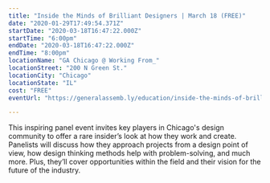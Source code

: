 ```yaml
---
title: "Inside the Minds of Brilliant Designers | March 18 (FREE)"
date: "2020-01-29T17:49:54.371Z"
startDate: "2020-03-18T16:47:22.000Z"
startTime: "6:00pm"
endDate: "2020-03-18T16:47:22.000Z"
endTime: "8:00pm"
locationName: "GA Chicago @ Working From_"
locationStreet: "200 N Green St."
locationCity: "Chicago"
locationState: "IL"
cost: "FREE"
eventUrl: "https://generalassemb.ly/education/inside-the-minds-of-brilliant-designers/chicago/100625"

---
```


This inspiring panel event invites key players in Chicago's design community to offer a rare insider’s look at how they work and create. Panelists will discuss how they approach projects from a design point of view, how design thinking methods help with problem-solving, and much more. Plus, they’ll cover opportunities within the field and their vision for the future of the industry.

